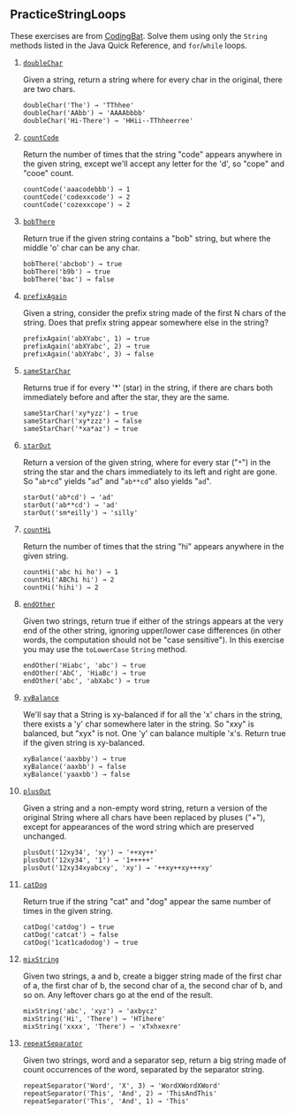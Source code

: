

## PracticeStringLoops

These exercises are from [CodingBat](https://codingbat.com/java/String-2). Solve them using only the `String` methods listed in the Java Quick Reference, and `for`/`while` loops. 

1. [`doubleChar`](https://codingbat.com/prob/p165312)

    Given a string, return a string where for every char in the original, there are two chars.

    ```
    doubleChar('The') → 'TThhee'
    doubleChar('AAbb') → 'AAAAbbbb'
    doubleChar('Hi-There') → 'HHii--TThheerree'
    ```

1. [`countCode`](https://codingbat.com/prob/p123614)

    Return the number of times that the string "code" appears anywhere in the given string, except we'll accept any letter for the 'd', so "cope" and "cooe" count.

    ```
    countCode('aaacodebbb') → 1
    countCode('codexxcode') → 2
    countCode('cozexxcope') → 2
    ```

1. [`bobThere`](https://codingbat.com/prob/p175762)

    Return true if the given string contains a "bob" string, but where the middle 'o' char can be any char.

    ```
    bobThere('abcbob') → true
    bobThere('b9b') → true
    bobThere('bac') → false
    ```

1. [`prefixAgain`](https://codingbat.com/prob/p136417)

    Given a string, consider the prefix string made of the first N chars of the string. Does that prefix string appear somewhere else in the string?

    ```
    prefixAgain('abXYabc', 1) → true
    prefixAgain('abXYabc', 2) → true
    prefixAgain('abXYabc', 3) → false
    ```

1. [`sameStarChar`](https://codingbat.com/prob/p194491)

    Returns true if for every '*' (star) in the string, if there are chars both immediately before and after the star, they are the same.

    ```
    sameStarChar('xy*yzz') → true
    sameStarChar('xy*zzz') → false
    sameStarChar('*xa*az') → true
    ```

1. [`starOut`](https://codingbat.com/prob/p139564)

    Return a version of the given string, where for every star ("`*`") in the string the star and the chars immediately to its left and right are gone. So "`ab*cd`" yields "`ad`" and "`ab**cd`" also yields "`ad`".

    ```
    starOut('ab*cd') → 'ad'
    starOut('ab**cd') → 'ad'
    starOut('sm*eilly') → 'silly'
    ```

1. [`countHi`](https://codingbat.com/prob/p184029)

    Return the number of times that the string "hi" appears anywhere in the given string.

    ```
    countHi('abc hi ho') → 1
    countHi('ABChi hi') → 2
    countHi('hihi') → 2
    ```

1. [`endOther`](https://codingbat.com/prob/p126880)

    Given two strings, return true if either of the strings appears at the very end of the other string, ignoring upper/lower case differences (in other words, the computation should not be "case sensitive"). In this exercise you may use the `toLowerCase` `String` method.

    ```
    endOther('Hiabc', 'abc') → true
    endOther('AbC', 'HiaBc') → true
    endOther('abc', 'abXabc') → true
    ```

1. [`xyBalance`](https://codingbat.com/prob/p134250)

    We'll say that a String is xy-balanced if for all the 'x' chars in the string, there exists a 'y' char somewhere later in the string. So "xxy" is balanced, but "xyx" is not. One 'y' can balance multiple 'x's. Return true if the given string is xy-balanced.

    ```
    xyBalance('aaxbby') → true
    xyBalance('aaxbb') → false
    xyBalance('yaaxbb') → false
    ```

1. [`plusOut`](https://codingbat.com/prob/p170829)

    Given a string and a non-empty word string, return a version of the original String where all chars have been replaced by pluses ("+"), except for appearances of the word string which are preserved unchanged.

    ```
    plusOut('12xy34', 'xy') → '++xy++'
    plusOut('12xy34', '1') → '1+++++'
    plusOut('12xy34xyabcxy', 'xy') → '++xy++xy+++xy'
    ```

1. [`catDog`](https://codingbat.com/prob/p111624)

    Return true if the string "cat" and "dog" appear the same number of times in the given string.

    ```
    catDog('catdog') → true
    catDog('catcat') → false
    catDog('1cat1cadodog') → true
    ```

1. [`mixString`](https://codingbat.com/prob/p125185)

    Given two strings, a and b, create a bigger string made of the first char of a, the first char of b, the second char of a, the second char of b, and so on. Any leftover chars go at the end of the result.

    ```
    mixString('abc', 'xyz') → 'axbycz'
    mixString('Hi', 'There') → 'HTihere'
    mixString('xxxx', 'There') → 'xTxhxexre'
    ```

1. [`repeatSeparator`](https://codingbat.com/prob/p109637)

    Given two strings, word and a separator sep, return a big string made of count occurrences of the word, separated by the separator string.

    ```
    repeatSeparator('Word', 'X', 3) → 'WordXWordXWord'
    repeatSeparator('This', 'And', 2) → 'ThisAndThis'
    repeatSeparator('This', 'And', 1) → 'This'
    ```

